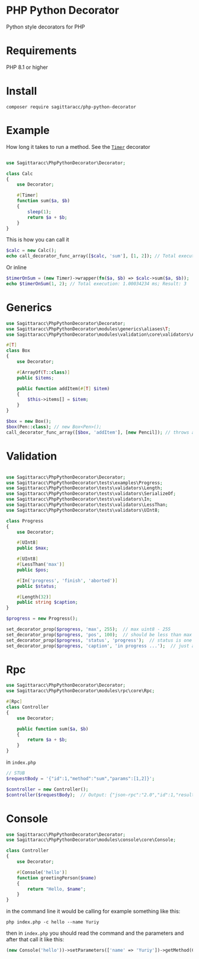 # PHP Python Decorator
Python style decorators for PHP

# Requirements
PHP 8.1 or higher

# Install
`composer require sagittaracc/php-python-decorator`

# Example
How long it takes to run a method. See the [`Timer`](https://github.com/sagittaracc/php-python-decorator/blob/main/tests/decorators/Timer.php) decorator
```php

use Sagittaracc\PhpPythonDecorator\Decorator;

class Calc
{
    use Decorator;

    #[Timer]
    function sum($a, $b)
    {
        sleep(1);
        return $a + $b;
    }
}
```
This is how you can call it
```php
$calc = new Calc();
echo call_decorator_func_array([$calc, 'sum'], [1, 2]); // Total execution: 1.00034234 ms; Result: 3
```
Or inline
```php
$timerOnSum = (new Timer)->wrapper(fn($a, $b) => $calc->sum($a, $b));
echo $timerOnSum(1, 2); // Total execution: 1.00034234 ms; Result: 3
```

# Generics
```php
use Sagittaracc\PhpPythonDecorator\Decorator;
use Sagittaracc\PhpPythonDecorator\modules\generics\aliases\T;
use Sagittaracc\PhpPythonDecorator\modules\validation\core\validators\ArrayOf;

#[T]
class Box
{
    use Decorator;

    #[ArrayOf(T::class)]
    public $items;

    public function addItem(#[T] $item)
    {
        $this->items[] = $item;
    }
}

$box = new Box();
$box(Pen::class); // new Box<Pen>();
call_decorator_func_array([$box, 'addItem'], [new Pencil]); // throws a GenericError
```

# Validation
```php

use Sagittaracc\PhpPythonDecorator\Decorator;
use Sagittaracc\PhpPythonDecorator\tests\examples\Progress;
use Sagittaracc\PhpPythonDecorator\tests\validators\Length;
use Sagittaracc\PhpPythonDecorator\tests\validators\SerializeOf;
use Sagittaracc\PhpPythonDecorator\tests\validators\In;
use Sagittaracc\PhpPythonDecorator\tests\validators\LessThan;
use Sagittaracc\PhpPythonDecorator\tests\validators\UInt8;

class Progress
{
    use Decorator;

    #[UInt8]
    public $max;

    #[UInt8]
    #[LessThan('max')]
    public $pos;

    #[In('progress', 'finish', 'aborted')]
    public $status;

    #[Length(32)]
    public string $caption;
}

$progress = new Progress();

set_decorator_prop($progress, 'max', 255);  // max uint8 - 255
set_decorator_prop($progress, 'pos', 100);  // should be less than max
set_decorator_prop($progress, 'status', 'progress');  // status is one of possible cases (progress, finish or aborted)
set_decorator_prop($progress, 'caption', 'in progress ...');  // just a string (max length is 32)
```

# Rpc
```php
use Sagittaracc\PhpPythonDecorator\Decorator;
use Sagittaracc\PhpPythonDecorator\modules\rpc\core\Rpc;

#[Rpc]
class Controller
{
    use Decorator;

    public function sum($a, $b)
    {
        return $a + $b;
    }
}
```

in `index.php`

```php
// STUB
$requestBody = '{"id":1,"method":"sum","params":[1,2]}';

$controller = new Controller();
$controller($requestBody);  // Output: {"json-rpc":"2.0","id":1,"result":3}
```

# Console
```php
use Sagittaracc\PhpPythonDecorator\Decorator;
use Sagittaracc\PhpPythonDecorator\modules\console\core\Console;

class Controller
{
    use Decorator;

    #[Console('hello')]
    function greetingPerson($name)
    {
        return "Hello, $name";
    }
}
```

in the command line it would be calling for example something like this:

`php index.php -c hello --name Yuriy`

then in `index.php` you should read the command and the parameters and after that call it like this:

```php
(new Console('hello'))->setParameters(['name' => 'Yuriy'])->getMethod(Controller::class)->run();
```